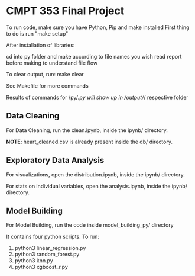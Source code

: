 # CMPT 353 Final Project

To run code, make sure you have Python, Pip and make installed
First thing to do is run "make setup"

After installation of libraries:

cd into py folder and make according to file names you wish
read report before making to understand file flow

To clear output, run:		make clear

See Makefile for more commands

Results of commands for /py/*.py will show up in /output/*/ respective folder

## Data Cleaning

For Data Cleaning, run the clean.ipynb, inside the ipynb/ directory.

**NOTE**: heart_cleaned.csv is already present inside the db/ directory.

## Exploratory Data Analysis

For visualizations, open the distribution.ipynb, inside the ipynb/ directory.

For stats on individual variables, open the analysis.ipynb, inside the ipynb/ directory.

## Model Building

For Model Building, run the code inside model_building_py/ directory

It contains four python scripts. To run:

1) python3 linear_regression.py
2) python3 random_forest.py
3) python3 knn.py
4) python3 xgboost_r.py
